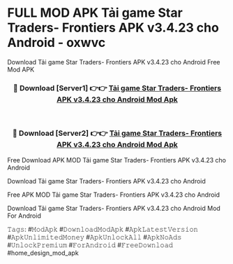 # FULL MOD APK Tải game Star Traders- Frontiers APK v3.4.23 cho Android - oxwvc
Download Tải game Star Traders- Frontiers APK v3.4.23 cho Android Free Mod APK

<div align="center">
<h3>🔴 Download [Server1] 👉👉 <a href="https://apk-comot.site?title=Tải_game_Star_Traders-_Frontiers_APK_v3.4.23_cho_Android">Tải game Star Traders- Frontiers APK v3.4.23 cho Android Mod Apk</a></h3><br>

<h3>🔴 Download [Server2] 👉👉 <a href="https://apk-comot.site?title=Tải_game_Star_Traders-_Frontiers_APK_v3.4.23_cho_Android">Tải game Star Traders- Frontiers APK v3.4.23 cho Android Mod Apk</a></h3>
</div>


Free Download APK MOD Tải game Star Traders- Frontiers APK v3.4.23 cho Android

Download Tải game Star Traders- Frontiers APK v3.4.23 cho Android 

Free APK MOD Tải game Star Traders- Frontiers APK v3.4.23 cho Android 

Download Tải game Star Traders- Frontiers APK v3.4.23 cho Android Mod For Android

𝚃𝚊𝚐𝚜: #𝙼𝚘𝚍𝙰𝚙𝚔 #𝙳𝚘𝚠𝚗𝚕𝚘𝚊𝚍𝙼𝚘𝚍𝙰𝚙𝚔 #𝙰𝚙𝚔𝙻𝚊𝚝𝚎𝚜𝚝𝚅𝚎𝚛𝚜𝚒𝚘𝚗 #𝙰𝚙𝚔𝚄𝚗𝚕𝚒𝚖𝚒𝚝𝚎𝚍𝙼𝚘𝚗𝚎𝚢 #𝙰𝚙𝚔𝚄𝚗𝚕𝚘𝚌𝚔𝙰𝚕𝚕 #𝙰𝚙𝚔𝙽𝚘𝙰𝚍𝚜 #𝚄𝚗𝚕𝚘𝚌𝚔𝙿𝚛𝚎𝚖𝚒𝚞𝚖 #𝙵𝚘𝚛𝙰𝚗𝚍𝚛𝚘𝚒𝚍 #𝙵𝚛𝚎𝚎𝙳𝚘𝚠𝚗𝚕𝚘𝚊𝚍 #home_design_mod_apk